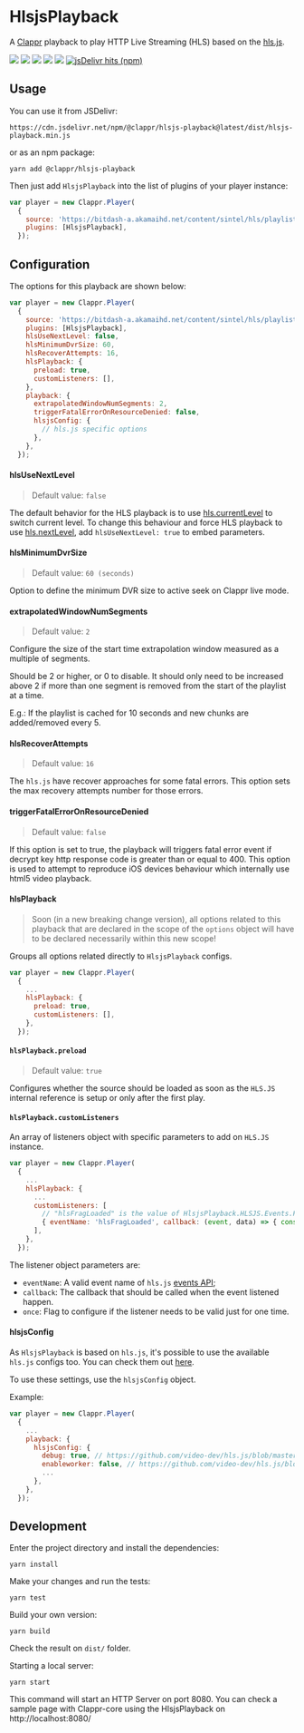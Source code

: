 # HlsjsPlayback

A [Clappr](https://github.com/clappr/clappr) playback to play HTTP Live Streaming (HLS) based on the [hls.js](https://github.com/video-dev/hls.js).

<p>
  <a href="https://www.npmjs.com/package/@clappr/hlsjs-playback"><img src="https://badge.fury.io/js/%40clappr%2Fhlsjs-playback.svg"></a>
  <a href="https://bundlephobia.com/result?p=@clappr/hlsjs-playback@latest"><img src="https://img.shields.io/bundlephobia/min/@clappr/hlsjs-playback"></a>
  <a href="https://travis-ci.org/clappr/hlsjs-playback"><img src="https://travis-ci.org/clappr/hlsjs-playback.svg?branch=master"></a>
  <a href="https://coveralls.io/github/clappr/hlsjs-playback?branch=master"><img src="https://coveralls.io/repos/github/clappr/hlsjs-playback/badge.svg?branch=master"></a>
  <a href="https://github.com/clappr/hlsjs-playback/blob/master/LICENSE"><img src="https://img.shields.io/badge/license-BSD--3--Clause-blue.svg"></a>
  <a href="https://www.jsdelivr.com/package/npm/@clappr/hlsjs-playback"><img alt="jsDelivr hits (npm)" src="https://img.shields.io/jsdelivr/npm/hm/@clappr/hlsjs-playback?color=orange"></a>
</p>


## Usage

You can use it from JSDelivr:

`https://cdn.jsdelivr.net/npm/@clappr/hlsjs-playback@latest/dist/hlsjs-playback.min.js`

or as an npm package:

`yarn add @clappr/hlsjs-playback`

Then just add `HlsjsPlayback` into the list of plugins of your player instance:

```javascript
var player = new Clappr.Player(
  {
    source: 'https://bitdash-a.akamaihd.net/content/sintel/hls/playlist.m3u8',
    plugins: [HlsjsPlayback],
  });
```

## Configuration

The options for this playback are shown below:

```javascript
var player = new Clappr.Player(
  {
    source: 'https://bitdash-a.akamaihd.net/content/sintel/hls/playlist.m3u8',
    plugins: [HlsjsPlayback],
    hlsUseNextLevel: false,
    hlsMinimumDvrSize: 60,
    hlsRecoverAttempts: 16,
    hlsPlayback: {
      preload: true,
      customListeners: [],
    },
    playback: {
      extrapolatedWindowNumSegments: 2,
      triggerFatalErrorOnResourceDenied: false,
      hlsjsConfig: {
        // hls.js specific options
      },
    },
  });
```

#### hlsUseNextLevel
> Default value: `false`

The default behavior for the HLS playback is to use [hls.currentLevel](https://github.com/video-dev/hls.js/blob/master/docs/API.md#hlscurrentlevel) to switch current level. To change this behaviour and force HLS playback to use [hls.nextLevel](https://github.com/video-dev/hls.js/blob/master/docs/API.md#hlsnextlevel), add `hlsUseNextLevel: true` to embed parameters.

#### hlsMinimumDvrSize
> Default value: `60 (seconds)`

Option to define the minimum DVR size to active seek on Clappr live mode.

#### extrapolatedWindowNumSegments
> Default value: `2`

Configure the size of the start time extrapolation window measured as a multiple of segments.

Should be 2 or higher, or 0 to disable. It should only need to be increased above 2 if more than one segment is removed from the start of the playlist at a time.

E.g.: If the playlist is cached for 10 seconds and new chunks are added/removed every 5.

#### hlsRecoverAttempts
> Default value: `16`

The `hls.js` have recover approaches for some fatal errors. This option sets the max recovery attempts number for those errors.

#### triggerFatalErrorOnResourceDenied
> Default value: `false`

If this option is set to true, the playback will triggers fatal error event if decrypt key http response code is greater than or equal to 400. This option is used to attempt to reproduce iOS devices behaviour which internally use html5 video playback.

#### hlsPlayback
>  Soon (in a new breaking change version), all options related to this playback that are declared in the scope of the `options` object will have to be declared necessarily within this new scope!

Groups all options related directly to `HlsjsPlayback` configs.

```javascript
var player = new Clappr.Player(
  {
    ...
    hlsPlayback: {
      preload: true,
      customListeners: [],
    },
  });
```

#### `hlsPlayback.preload`
> Default value: `true`

Configures whether the source should be loaded as soon as the `HLS.JS` internal reference is setup or only after the first play.

#### `hlsPlayback.customListeners`

An array of listeners object with specific parameters to add on `HLS.JS` instance.

```javascript
var player = new Clappr.Player(
  {
    ...
    hlsPlayback: {
      ...
      customListeners: [
        // "hlsFragLoaded" is the value of HlsjsPlayback.HLSJS.Events.FRAG_LOADED constant.
        { eventName: 'hlsFragLoaded', callback: (event, data) => { console.log('>>>>>> data: ', data) }, once: true }
      ],
    },
  });
```

The listener object parameters are:

* `eventName`: A valid event name of `hls.js` [events API](https://github.com/video-dev/hls.js/blob/master/docs/API.md#runtime-events);
* `callback`: The callback that should be called  when the event listened happen.
* `once`: Flag to configure if the listener needs to be valid just for one time.

#### hlsjsConfig

As `HlsjsPlayback` is based on `hls.js`, it's possible to use the available `hls.js` configs too. You can check them out [here](https://github.com/video-dev/hls.js/blob/master/docs/API.md#fine-tuning).

To use these settings, use the `hlsjsConfig` object.

Example:

```javascript
var player = new Clappr.Player(
  {
    ...
    playback: {
      hlsjsConfig: {
        debug: true, // https://github.com/video-dev/hls.js/blob/master/docs/API.md#debug
        enableworker: false, // https://github.com/video-dev/hls.js/blob/master/docs/API.md#enableworker
        ...
      },
    },
  });
```

## Development

Enter the project directory and install the dependencies:

`yarn install`

Make your changes and run the tests:

`yarn test`

Build your own version:

`yarn build`

Check the result on `dist/` folder.

Starting a local server:

`yarn start`

This command will start an HTTP Server on port 8080. You can check a sample page with Clappr-core using the HlsjsPlayback on http://localhost:8080/
